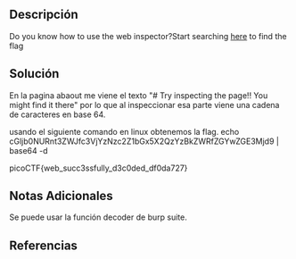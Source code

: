 ## Descripción 
Do you know how to use the web inspector?Start searching [here](http://titan.picoctf.net:53007/) to find the flag
## Solución
En la pagina abaout me viene el texto "# Try inspecting the page!! You might find it there" 
por lo que al inspeccionar esa parte viene una cadena de caracteres en base 64.

usando el siguiente comando en linux obtenemos la flag.
echo cGljb0NURnt3ZWJfc3VjYzNzc2Z1bGx5X2QzYzBkZWRfZGYwZGE3Mjd9 | base64 -d

picoCTF{web_succ3ssfully_d3c0ded_df0da727}
## Notas Adicionales

Se puede usar la función decoder de burp suite.
## Referencias